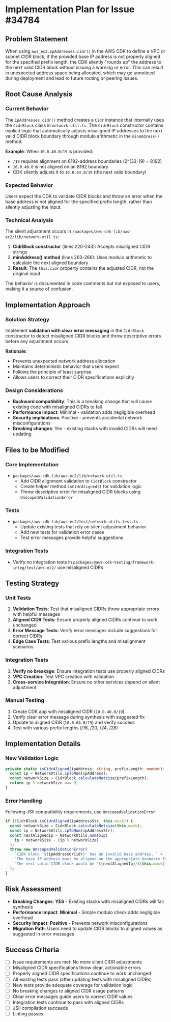 # Implementation Plan for Issue #34784

## Problem Statement

When using `aws_ec2.IpAddresses.cidr()` in the AWS CDK to define a VPC or subnet CIDR block, if the provided base IP address is not properly aligned for the specified prefix length, the CDK silently "rounds up" the address to the next valid CIDR block without issuing a warning or error. This can result in unexpected address space being allocated, which may go unnoticed during deployment and lead to future routing or peering issues.

## Root Cause Analysis

### Current Behavior
The `IpAddresses.cidr()` method creates a `Cidr` instance that internally uses the `CidrBlock` class in `network-util.ts`. The `CidrBlock` constructor contains explicit logic that automatically adjusts misaligned IP addresses to the next valid CIDR block boundary through modulo arithmetic in the `minAddress()` method.

**Example**: When `10.0.40.0/19` is provided:
- `/19` requires alignment on 8192-address boundaries (2^(32-19) = 8192)
- `10.0.40.0` is not aligned on an 8192 boundary
- CDK silently adjusts it to `10.0.64.0/19` (the next valid boundary)

### Expected Behavior  
Users expect the CDK to validate CIDR blocks and throw an error when the base address is not aligned for the specified prefix length, rather than silently adjusting the input.

### Technical Analysis
The silent adjustment occurs in `/packages/aws-cdk-lib/aws-ec2/lib/network-util.ts`:

1. **CidrBlock constructor** (lines 220-243): Accepts misaligned CIDR strings
2. **minAddress() method** (lines 263-266): Uses modulo arithmetic to calculate the next aligned boundary
3. **Result**: The `this.cidr` property contains the adjusted CIDR, not the original input

The behavior is documented in code comments but not exposed to users, making it a source of confusion.

## Implementation Approach

### Solution Strategy
Implement **validation with clear error messaging** in the `CidrBlock` constructor to detect misaligned CIDR blocks and throw descriptive errors before any adjustment occurs.

**Rationale**: 
- Prevents unexpected network address allocation
- Maintains deterministic behavior that users expect
- Follows the principle of least surprise
- Allows users to correct their CIDR specifications explicitly

### Design Considerations
- **Backward compatibility**: This is a breaking change that will cause existing code with misaligned CIDRs to fail
- **Performance impact**: Minimal - validation adds negligible overhead
- **Security implications**: Positive - prevents accidental network misconfigurations
- **Breaking changes**: Yes - existing stacks with invalid CIDRs will need updating

## Files to be Modified

### Core Implementation
- `packages/aws-cdk-lib/aws-ec2/lib/network-util.ts`
  - Add CIDR alignment validation to `CidrBlock` constructor
  - Create helper method `isCidrAligned()` for validation logic
  - Throw descriptive error for misaligned CIDR blocks using `UnscopedValidationError`

### Tests
- `packages/aws-cdk-lib/aws-ec2/test/network-utils.test.ts`
  - Update existing tests that rely on silent adjustment behavior
  - Add new tests for validation error cases
  - Test error messages provide helpful suggestions

### Integration Tests
- Verify no integration tests in `packages/@aws-cdk-testing/framework-integ/test/aws-ec2/` use misaligned CIDRs

## Testing Strategy

### Unit Tests
1. **Validation Tests**: Test that misaligned CIDRs throw appropriate errors with helpful messages
2. **Aligned CIDR Tests**: Ensure properly aligned CIDRs continue to work unchanged
3. **Error Message Tests**: Verify error messages include suggestions for correct CIDRs
4. **Edge Case Tests**: Test various prefix lengths and misalignment scenarios

### Integration Tests  
1. **Verify no breakage**: Ensure integration tests use properly aligned CIDRs
2. **VPC Creation**: Test VPC creation with validation
3. **Cross-service Integration**: Ensure no other services depend on silent adjustment

### Manual Testing
1. Create CDK app with misaligned CIDR (`10.0.40.0/19`)
2. Verify clear error message during synthesis with suggested fix
3. Update to aligned CIDR (`10.0.64.0/19`) and verify success
4. Test with various prefix lengths (/16, /20, /24, /28)

## Implementation Details

### New Validation Logic
```typescript
private static isCidrAligned(ipAddress: string, prefixLength: number): boolean {
  const ip = NetworkUtils.ipToNum(ipAddress);
  const networkSize = CidrBlock.calculateNetsize(prefixLength);
  return ip % networkSize === 0;
}
```

### Error Handling
Following JSII compatibility requirements, use `UnscopedValidationError`:
```typescript
if (!CidrBlock.isCidrAligned(ipAddressStr, this.mask)) {
  const networkSize = CidrBlock.calculateNetsize(this.mask);
  const ip = NetworkUtils.ipToNum(ipAddressStr);
  const nextAlignedIp = NetworkUtils.numToIp(
    ip + networkSize - (ip % networkSize)
  );
  throw new UnscopedValidationError(
    `CIDR block '${ipAddressOrCidr}' has an invalid base address. ` +
    `The base IP address must be aligned on the appropriate boundary for the prefix length. ` +
    `The next valid CIDR block would be '${nextAlignedIp}/${this.mask}'.`
  );
}
```

## Risk Assessment

- **Breaking Changes**: **YES** - Existing stacks with misaligned CIDRs will fail synthesis
- **Performance Impact**: **Minimal** - Simple modulo check adds negligible overhead  
- **Security Impact**: **Positive** - Prevents network misconfigurations
- **Migration Path**: Users need to update CIDR blocks to aligned values as suggested in error messages

## Success Criteria

- [ ] Issue requirements are met: No more silent CIDR adjustments
- [ ] Misaligned CIDR specifications throw clear, actionable errors
- [ ] Properly aligned CIDR specifications continue to work unchanged
- [ ] All existing tests pass (after updating tests with misaligned CIDRs)
- [ ] New tests provide adequate coverage for validation logic
- [ ] No breaking changes to aligned CIDR usage patterns
- [ ] Clear error messages guide users to correct CIDR values
- [ ] Integration tests continue to pass with aligned CIDRs
- [ ] JSII compilation succeeds
- [ ] Linting passes